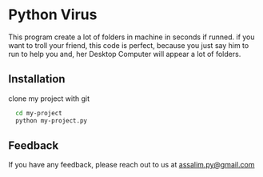 
# Python Virus

This program create a lot of folders in machine in seconds if runned.
if you want to troll your friend, this code is perfect, because you just say him to run to help you and, her Desktop Computer will appear a lot of folders.


## Installation

clone my project with git

```bash
  cd my-project
  python my-project.py
```
    
## Feedback

If you have any feedback, please reach out to us at assalim.py@gmail.com
